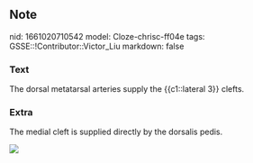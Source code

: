 ## Note
nid: 1661020710542
model: Cloze-chrisc-ff04e
tags: GSSE::!Contributor::Victor_Liu
markdown: false

### Text
The dorsal metatarsal arteries supply the {{c1::lateral 3}} clefts.

### Extra
The medial cleft is supplied directly by the dorsalis pedis.
<div><img src=
"paste-88efa672fb390355a8d7708b7c07b61d5132d9a0.jpg"></div>
